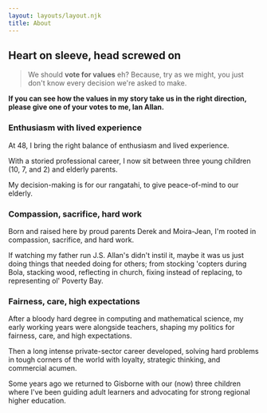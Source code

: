 ```yaml
---
layout: layouts/layout.njk
title: About
---
```


## Heart on sleeve, head screwed on

> We should **vote for values** eh? Because, try as we might, you just don't know every decision we're asked to make.

**If you can see how the values in my story take us in the right direction, please give one of your votes to me, Ian Allan.**

### Enthusiasm with lived experience

At 48, I bring the right balance of enthusiasm and lived experience.

With a storied professional career, I now sit between three young children (10, 7, and 2) and elderly parents. 

My decision-making is for our rangatahi, to give peace-of-mind to our elderly.


### Compassion, sacrifice, hard work

Born and raised here by proud parents Derek and Moira-Jean, I'm rooted in compassion, sacrifice, and hard work. 

If watching my father run J.S. Allan's didn't instil it, maybe it was us just doing things that needed doing for others; from stocking 'copters during Bola, stacking wood, reflecting in church, fixing instead of replacing, to representing ol' Poverty Bay.

### Fairness, care, high expectations 

After a bloody hard degree in computing and mathematical science, my early working years were alongside teachers, shaping my politics for fairness, care, and high expectations. 

Then a long intense private-sector career developed, solving hard problems in tough corners of the world with loyalty, strategic thinking, and commercial acumen. 

Some years ago we returned to Gisborne with our (now) three children where I've been guiding adult learners and advocating for strong regional higher education.